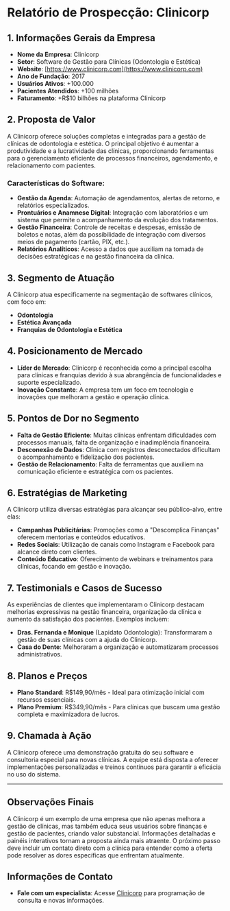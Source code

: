 # Relatório de Prospecção: Clinicorp

## 1. Informações Gerais da Empresa
- **Nome da Empresa**: Clinicorp
- **Setor**: Software de Gestão para Clínicas (Odontologia e Estética)
- **Website**: [https://www.clinicorp.com](https://www.clinicorp.com)
- **Ano de Fundação**: 2017
- **Usuários Ativos**: +100.000
- **Pacientes Atendidos**: +100 milhões
- **Faturamento**: +R$10 bilhões na plataforma Clinicorp

## 2. Proposta de Valor
A Clinicorp oferece soluções completas e integradas para a gestão de clínicas de odontologia e estética. O principal objetivo é aumentar a produtividade e a lucratividade das clínicas, proporcionando ferramentas para o gerenciamento eficiente de processos financeiros, agendamento, e relacionamento com pacientes.

### Características do Software:
- **Gestão da Agenda**: Automação de agendamentos, alertas de retorno, e relatórios especializados.
- **Prontuários e Anamnese Digital**: Integração com laboratórios e um sistema que permite o acompanhamento da evolução dos tratamentos.
- **Gestão Financeira**: Controle de receitas e despesas, emissão de boletos e notas, além da possibilidade de integração com diversos meios de pagamento (cartão, PIX, etc.).
- **Relatórios Analíticos**: Acesso a dados que auxiliam na tomada de decisões estratégicas e na gestão financeira da clínica.

## 3. Segmento de Atuação
A Clinicorp atua especificamente na segmentação de softwares clínicos, com foco em:
- **Odontologia**
- **Estética Avançada**
- **Franquias de Odontologia e Estética**
  
## 4. Posicionamento de Mercado
- **Líder de Mercado**: Clinicorp é reconhecida como a principal escolha para clínicas e franquias devido à sua abrangência de funcionalidades e suporte especializado.
- **Inovação Constante**: A empresa tem um foco em tecnologia e inovações que melhoram a gestão e operação clínica.

## 5. Pontos de Dor no Segmento
- **Falta de Gestão Eficiente**: Muitas clínicas enfrentam dificuldades com processos manuais, falta de organização e inadimplência financeira. 
- **Desconexão de Dados**: Clínica com registros desconectados dificultam o acompanhamento e fidelização dos pacientes.
- **Gestão de Relacionamento**: Falta de ferramentas que auxiliem na comunicação eficiente e estratégica com os pacientes.

## 6. Estratégias de Marketing
A Clinicorp utiliza diversas estratégias para alcançar seu público-alvo, entre elas:
- **Campanhas Publicitárias**: Promoções como a "Descomplica Finanças" oferecem mentorias e conteúdos educativos.
- **Redes Sociais**: Utilização de canais como Instagram e Facebook para alcance direto com clientes.
- **Conteúdo Educativo**: Oferecimento de webinars e treinamentos para clínicas, focando em gestão e inovação.

## 7. Testimonials e Casos de Sucesso
As experiências de clientes que implementaram o Clinicorp destacam melhorias expressivas na gestão financeira, organização da clínica e aumento da satisfação dos pacientes. Exemplos incluem:
- **Dras. Fernanda e Monique** (Lapidato Odontologia): Transformaram a gestão de suas clínicas com a ajuda do Clinicorp.
- **Casa do Dente**: Melhoraram a organização e automatizaram processos administrativos.

## 8. Planos e Preços
- **Plano Standard**: R$149,90/mês - Ideal para otimização inicial com recursos essenciais.
- **Plano Premium**: R$349,90/mês - Para clínicas que buscam uma gestão completa e maximizadora de lucros.

## 9. Chamada à Ação
A Clinicorp oferece uma demonstração gratuita do seu software e consultoria especial para novas clínicas. A equipe está disposta a oferecer implementações personalizadas e treinos contínuos para garantir a eficácia no uso do sistema.

---

## Observações Finais
A Clinicorp é um exemplo de uma empresa que não apenas melhora a gestão de clínicas, mas também educa seus usuários sobre finanças e gestão de pacientes, criando valor substancial. Informações detalhadas e painéis interativos tornam a proposta ainda mais atraente. O próximo passo deve incluir um contato direto com a clínica para entender como a oferta pode resolver as dores específicas que enfrentam atualmente.

## Informações de Contato
- **Fale com um especialista**: Acesse [Clinicorp](https://www.clinicorp.com) para programação de consulta e novas informações.